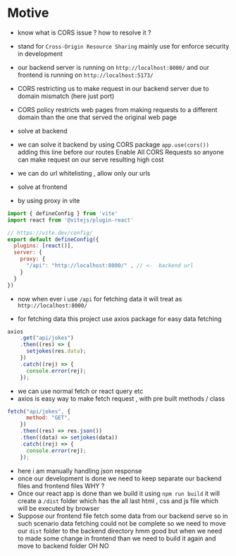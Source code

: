 # Motive
- know what is CORS issue ? how to resolve it ?
- stand for `Cross-Origin Resource Sharing` mainly use for enforce security in development 
- our backend server is running on `http://localhost:8000/` and our frontend is running on `http://localhost:5173/`
- CORS restricting us to make request in our backend server due to domain mismatch (here just port)
- CORS policy restricts web pages from making requests to a different domain than the one that served the original web page

- solve at backend 
- we can solve it backend by using CORS package `app.use(cors())` adding this line before our routes Enable All CORS Requests so anyone can make request on our serve resulting high cost 
- we can do url whitelisting , allow only our urls 

- solve at frontend
- by using proxy in vite
```js
import { defineConfig } from 'vite'
import react from '@vitejs/plugin-react'

// https://vite.dev/config/
export default defineConfig({
  plugins: [react()],
  server: {
    proxy: {
      "/api": "http://localhost:8000/" , // <-  backend url
    }
  }
})

```
- now when ever i use `/api` for fetching data it will treat as `http://localhost:8000/`




- for fetching data this project use axios package for easy data fetching
```js
axios
    .get("api/jokes")
    .then((res) => {
      setjokes(res.data);
    })
    .catch((rej) => {
      console.error(rej);
    });
```
- we can use normal fetch or react query etc 
- axios is easy way to make fetch request , with pre built methods / class
```js
fetch("api/jokes", {
      method: "GET",
    })
    .then((res) => res.json())
    .then((data) => setjokes(data))
    .catch((rej) => {
      console.error(rej);
    });
```
- here i am  manually handling json response
- once our development is done we need to keep separate our backend files and frontend files WHY ?
- Once our react app is done than we build it using `npm run build` it will create a `/dist`  folder which has the all last html , css and js file which will be executed by browser 
- Suppose our frontend file fetch some data from our backend serve so in such scenario data fetching could not be complete so we need to move our `dist` folder to the backend directory hmm good but when we need to made some change in frontend than we need to build it again and move to backend folder OH NO   